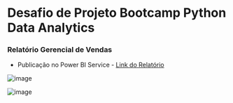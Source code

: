 # Desafio de Projeto Bootcamp Python Data Analytics

### Relatório Gerencial de Vendas

- Publicação no Power BI Service - [Link do Relatório](https://app.powerbi.com/view?r=eyJrIjoiOWUyNWU3NzMtNWI5NC00NmRjLWE5OTktODY5Yjc3NWEyYmZlIiwidCI6ImMzOTU0ZjliLTUyMmEtNDBiMC1iYWJkLTYyOTIyN2ZhMzUwZSJ9)

![image](https://github.com/fernandeskelvin/power_bi_analyst/assets/141537115/92167136-35f3-4940-acf3-afd281526edb)

![image](https://github.com/fernandeskelvin/power_bi_analyst/assets/141537115/cd6d6c51-4c3b-4d64-be9e-39f6d92acb76)

